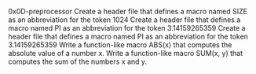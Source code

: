 0x0D-preprocessor Create a header file that defines a macro named SIZE as an abbreviation for the token 1024 Create a header file that defines a macro named PI as an abbreviation for the token 3.14159265359 Create a header file that defines a macro named PI as an abbreviation for the token 3.14159265359 Write a function-like macro ABS(x) that computes the absolute value of a number x. Write a function-like macro SUM(x, y) that computes the sum of the numbers x and y.
